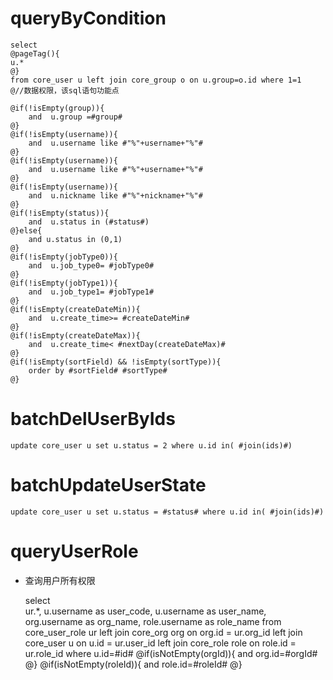queryByCondition
===
    select 
    @pageTag(){
    u.*
    @}
    from core_user u left join core_group o on u.group=o.id where 1=1
    @//数据权限，该sql语句功能点  
    
    @if(!isEmpty(group)){
        and  u.group =#group#
    @}
    @if(!isEmpty(username)){
        and  u.username like #"%"+username+"%"#
    @}
    @if(!isEmpty(username)){
        and  u.username like #"%"+username+"%"#
    @}
    @if(!isEmpty(username)){
        and  u.nickname like #"%"+nickname+"%"#
    @}
    @if(!isEmpty(status)){
        and  u.status in (#status#)
    @}else{
        and u.status in (0,1)
    @}
    @if(!isEmpty(jobType0)){
        and  u.job_type0= #jobType0#
    @}
    @if(!isEmpty(jobType1)){
        and  u.job_type1= #jobType1#
    @}
    @if(!isEmpty(createDateMin)){
        and  u.create_time>= #createDateMin#
    @}
    @if(!isEmpty(createDateMax)){
        and  u.create_time< #nextDay(createDateMax)#
    @}
    @if(!isEmpty(sortField) && !isEmpty(sortType)){
        order by #sortField# #sortType#
    @}
    
    

batchDelUserByIds
===
    update core_user u set u.status = 2 where u.id in( #join(ids)#)
    
batchUpdateUserState
===
    update core_user u set u.status = #status# where u.id in( #join(ids)#)
    
queryUserRole
===

* 查询用户所有权限

    select	
    ur.*, u.username as user_code,
    u.username as user_name,
    org.username as org_name, role.username as role_name
    from core_user_role ur
    left join core_org org on org.id = ur.org_id
    left join core_user u on u.id = ur.user_id
    left join core_role role on role.id = ur.role_id
    where u.id=#id# 
    @if(isNotEmpty(orgId)){
    	and org.id=#orgId#
    @}
    @if(isNotEmpty(roleId)){
    	and role.id=#roleId#
    @}

